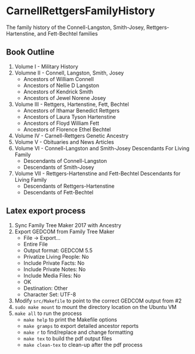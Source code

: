 <!-- Copyright (c) 2018 Robert Carnell -->

# CarnellRettgersFamilyHistory

The family history of the Connell-Langston, Smith-Josey, Rettgers-Hartenstine, and Fett-Bechtel families

## Book Outline

1. Volume I - Military History
2. Volumne II - Connell, Langston, Smith, Josey
    + Ancestors of William Connell
    + Ancestors of Nellie D Langston
    + Ancestors of Kendrick Smith
    + Ancestors of Jewel Norene Josey
3. Volume III - Rettgers, Hartenstine, Fett, Bechtel
    + Ancestors of Ithamar Benedict Rettgers
    + Ancestors of Laura Tyson Hartenstine
    + Ancestors of Floyd William Fett
    + Ancestors of Florence Ethel Bechtel
4. Volume IV - Carnell-Rettgers Genetic Ancestry
5. Volume V - Obituaries and News Articles
6. Volume VI - Connell-Langston and Smith-Josey Descendants For Living Family
    + Descendants of Connell-Langston
    + Descendants of Smith-Josey
7. Volume VII - Rettgers-Hartenstine and Fett-Bechtel Descendants for Living Family
    + Descendants of Rettgers-Hartenstine
    + Descendants of Fett-Bechtel

## Latex export process

1. Sync Family Tree Maker 2017 with Ancestry
2. Export GEDCOM from Family Tree Maker
    + File -> Export...
    + Entire File
    + Output format: GEDCOM 5.5
    + Privatize Living People: No
    + Include Private Facts: No
    + Include Private Notes: No
    + Include Media Files: No
    + OK
    + Destination: Other
    + Character Set: UTF-8
3. Modify `src/Makefile` to point to the correct GEDCOM output from #2
4. `sudo make mount` to mount the directory location on the Ubuntu VM
5. `make all` to run the process
    + `make help` to print the Makefile options
    + `make gramps` to export detailed ancestor reports
    + `make r` to find/replace and change formatting
    + `make tex` to build the pdf output files
    + `make clean-tex` to clean-up after the pdf process
